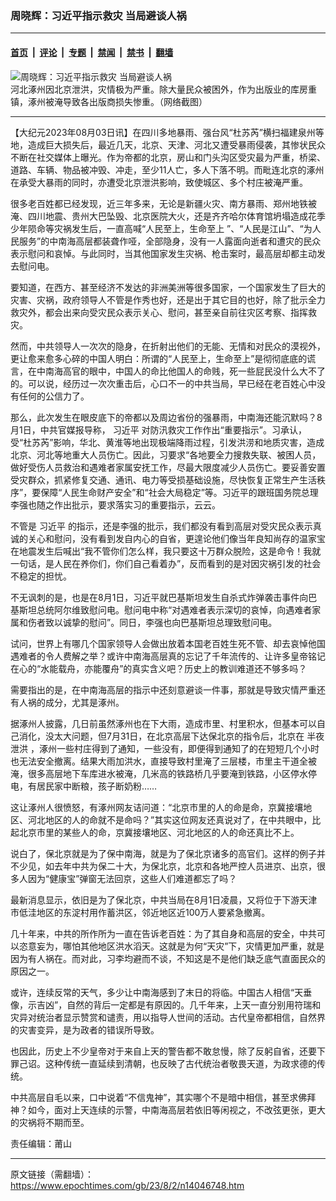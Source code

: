 ### 周晓辉：习近平指示救灾 当局避谈人祸

---

#### [首页](../../../..?n14046748) &nbsp;|&nbsp; [评论](../../../../../epoch-comment?n14046748) &nbsp;|&nbsp; [专题](../../../../../epoch-special?n14046748) &nbsp;|&nbsp; [禁闻](../../../../../epoch-news?n14046748) &nbsp;|&nbsp; [禁书](../../../../../books?n14046748) &nbsp;|&nbsp; [翻墙](https://github.com/gfw-breaker/nogfw/blob/master/README.md?n14046748)


<div><img alt="周晓辉：习近平指示救灾 当局避谈人祸" class="attachment-djy_600_400 size-djy_600_400 wp-post-image" src="https://i.epochtimes.com/assets/uploads/2023/08/id14046028-Collage-Maker-01-Aug-2023-07-37-PM-3533.jpg"/>
<div class="caption">
 河北涿州因北京泄洪，灾情极为严重。除大量民众被困外，作为出版业的库房重镇，涿州被淹导致各出版商损失惨重。（网络截图）
</div></div><hr/><div class="post_content" id="artbody" itemprop="articleBody">
 <!-- article content begin -->
 <p>
  【大纪元2023年08月03日讯】在四川多地暴雨、强台风“杜苏芮”横扫福建泉州等地，造成巨大损失后，最近几天，北京、天津、河北又遭受暴雨侵袭，其惨状民众不断在社交媒体上曝光。作为帝都的北京，房山和门头沟区受灾最为严重，桥梁、道路、车辆、物品被冲毁、冲走，至少11人亡，多人下落不明。而毗连北京的涿州在承受大暴雨的同时，亦遭受北京泄洪影响，致使城区、多个村庄被淹严重。
 </p>
 <p>
  很多老百姓都已经发现，近三年多来，无论是新疆火灾、南方暴雨、郑州地铁被淹、四川地震、贵州大巴坠毁、北京医院大火，还是齐齐哈尔体育馆坍塌造成花季少年陨命等灾祸发生后，一直高喊“人民至上，生命至上 ”、“人民是江山”、“为人民服务”的中南海高层都装聋作哑，全部隐身，没有一人露面向逝者和遭灾的民众表示慰问和哀悼。与此同时，当其他国家发生灾祸、枪击案时，最高层却都主动发去慰问电。
 </p>
 <p>
  要知道，在西方、甚至经济不发达的非洲美洲等很多国家，一个国家发生了巨大的灾害、灾祸，政府领导人不管是作秀也好，还是出于其它目的也好，除了批示全力救灾外，都会出来向受灾民众表示关心、慰问，甚至亲自前往灾区考察、指挥救灾。
 </p>
 <p>
  然而，中共领导人一次次的隐身，在折射出他们的无能、无情和对民众的漠视外，更让愈来愈多心碎的中国人明白：所谓的“人民至上，生命至上”是彻彻底底的谎言，在中南海高官的眼中，中国人的命比他国人的命贱，死一些屁民没什么大不了的。可以说，经历过一次次重击后，心口不一的中共当局，早已经在老百姓心中没有任何的公信力了。
 </p>
 <p>
  那么，此次发生在眼皮底下的帝都以及周边省份的强暴雨，中南海还能沉默吗？8月1日，中共官媒报导称，
  <ok href="https://www.epochtimes.com/gb/tag/%E4%B9%A0%E8%BF%91%E5%B9%B3.html">
   习近平
  </ok>
  对防汛救灾工作作出“重要指示”。习承认，受“杜苏芮”影响，华北、黄淮等地出现极端降雨过程，引发洪涝和地质灾害，造成北京、河北等地重大人员伤亡。因此，习要求“各地要全力搜救失联、被困人员，做好受伤人员救治和遇难者家属安抚工作，尽最大限度减少人员伤亡。要妥善安置受灾群众，抓紧修复交通、通讯、电力等受损基础设施，尽快恢复正常生产生活秩序”，要保障“人民生命财产安全”和“社会大局稳定”等。习近平的跟班国务院总理李强也随之作出批示，要求落实习的重要指示，云云。
 </p>
 <p>
  不管是
  <ok href="https://www.epochtimes.com/gb/tag/%E4%B9%A0%E8%BF%91%E5%B9%B3.html">
   习近平
  </ok>
  的指示，还是李强的批示，我们都没有看到高层对受灾民众表示真诚的关心和慰问，没有看到发自内心的自省，更遑论他们像当年良知尚存的温家宝在地震发生后喊出“我不管你们怎么样，我只要这十万群众脱险，这是命令！我就一句话，是人民在养你们，你们自己看着办”，反而看到的是对因灾祸引发的社会不稳定的担忧。
 </p>
 <p>
  不无讽刺的是，也是在8月1日，习近平就巴基斯坦发生自杀式炸弹袭击事件向巴基斯坦总统阿尔维致慰问电。慰问电中称“对遇难者表示深切的哀悼，向遇难者家属和伤者致以诚挚的慰问”。同日，李强也向巴基斯坦总理致慰问电。
 </p>
 <p>
  试问，世界上有哪几个国家领导人会做出放着本国老百姓生死不管、却去哀悼他国遇难者的令人费解之举？或许中南海高层真的忘记了千年流传的、让许多皇帝铭记在心的“水能载舟，亦能覆舟”的真实含义吧？历史上的教训难道还不够多吗？
 </p>
 <p>
  需要指出的是，在中南海高层的指示中还刻意避谈一件事，那就是导致灾情严重还有人祸的成分，尤其是涿州。
 </p>
 <p>
  据涿州人披露，几日前虽然涿州也在下大雨，造成市里、村里积水，但基本可以自己消化，没太大问题，但7月31日，在北京高层下达保北京的指令后，北京在
  <ok href="https://www.epochtimes.com/gb/tag/%E5%8D%8A%E5%A4%9C%E6%B3%84%E6%B4%AA.html">
   半夜泄洪
  </ok>
  ，涿州一些村庄得到了通知，一些没有，即便得到通知了的在短短几个小时也无法安全撤离。结果大雨加洪水，直接导致村里淹了三层楼，市里主干道全被淹，很多高层地下车库进水被淹，几米高的铁路桥几乎要淹到铁路，小区停水停电，有居民家中断粮，孩子断奶粉……
 </p>
 <p>
  这让涿州人很愤怒，有涿州网友诘问道：“北京市里的人的命是命，京冀接壤地区、河北地区的人的命就不是命吗？”其实这位网友还真说对了，在中共眼中，比起北京市里的某些人的命，京冀接壤地区、河北地区的人的命还真比不上。
 </p>
 <p>
  说白了，保北京就是为了保中南海，就是为了保北京诸多的高官们。这样的例子并不少见，如去年中共为保二十大，为保北京，北京和各地严控人员进京、出京，很多人因为“健康宝”弹窗无法回京，这些人们难道都忘了吗？
 </p>
 <p>
  最新消息显示，依旧是为了保北京，中共当局在8月1日凌晨，又将位于下游天津市低洼地区的东淀村用作蓄洪区，邻近地区近100万人要紧急撤离。
 </p>
 <p>
  几十年来，中共的所作所为一直在告诉老百姓：为了其自身和高层的安全，中共可以恣意妄为，哪怕其他地区洪水滔天。这就是为何“天灾”下，灾情更加严重，就是因为有人祸在。而对此，习李均避而不谈，不知这是不是他们缺乏底气直面民众的原因之一。
 </p>
 <p>
  或许，连续反常的天气，多少让中南海感到了末日的将临。中国古人相信“天垂像，示吉凶”，自然的背后一定都是有原因的。几千年来，上天一直分别用符瑞和灾异对统治者显示赞赏和谴责，用以指导人世间的活动。古代皇帝都相信，自然界的灾害变异，是为政者的错误所导致。
 </p>
 <p>
  也因此，历史上不少皇帝对于来自上天的警告都不敢怠慢，除了反躬自省，还要下罪己诏。这种传统一直延续到清朝，也反映了古代统治者敬畏天道，为政求德的传统。
 </p>
 <p>
  中共高层自毛以来，口中说着“不信鬼神”，其实哪个不是暗中相信，甚至求佛拜神？如今，面对上天连续的示警，中南海高层若依旧等闲视之，不改弦更张，更大的灾祸将不期而至。
 </p>
 <p>
  责任编辑：莆山
 </p>
 <!-- article content end -->
 <div id="below_article_ad">
 </div>
</div>


---

原文链接（需翻墙）：https://www.epochtimes.com/gb/23/8/2/n14046748.htm